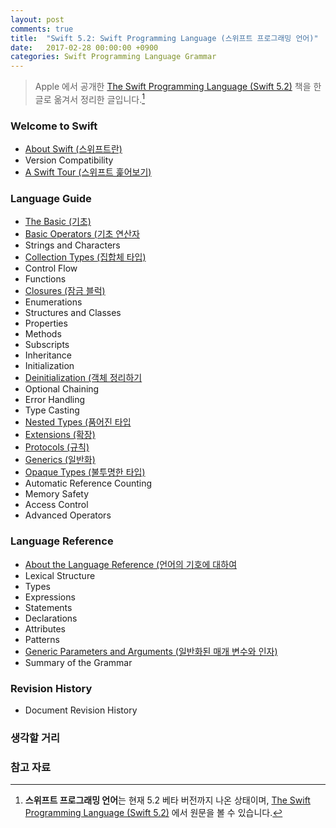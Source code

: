 ```yaml
---
layout: post
comments: true
title:  "Swift 5.2: Swift Programming Language (스위프트 프로그래밍 언어)"
date:   2017-02-28 00:00:00 +0900
categories: Swift Programming Language Grammar
---
```


> Apple 에서 공개한 [The Swift Programming Language (Swift 5.2)](https://docs.swift.org/swift-book/) 책을 한글로 옮겨서 정리한 글입니다.[^Swift]

### Welcome to Swift

* [About Swift (스위프트란)](http://xho95.github.io/swift/language/grammar/about/2017/03/02/About-Swift.html)
* Version Compatibility
* [A Swift Tour (스위프트 훑어보기)](http://xho95.github.io/swift/language/grammar/tour/2016/04/17/A-Swift-Tour.html)

### Language Guide

* [The Basic (기초)](http://xho95.github.io/swift/language/grammar/basic/2016/04/24/The-Basics.html)
* [Basic Operators (기초 연산자](http://xho95.github.io/swift/language/grammar/basic/operators/2016/04/27/Basic-Operators.html)
* Strings and Characters
* [Collection Types (집합체 타입)](http://xho95.github.io/swift/grammar/collection/types/array/set/dictionary/2016/06/06/Collection-Types.html)
* Control Flow
* Functions
* [Closures (잠금 블럭)](http://xho95.github.io/swift/language/grammar/closure/2020/03/03/Closures.html)
* Enumerations
* Structures and Classes
* Properties
* Methods
* Subscripts
* Inheritance
* Initialization
* [Deinitialization (객체 정리하기](http://xho95.github.io/swift/language/grammar/deinitialization/2017/03/02/Deinitialization.html)
* Optional Chaining
* Error Handling
* Type Casting
* [Nested Types (품어진 타입](http://xho95.github.io/swift/language/grammar/nested/2017/03/02/Nested-Types.html)
* [Extensions (확장)](http://xho95.github.io/xcode/swift/grammar/extensions/2016/01/19/Extensions.html)
* [Protocols (규칙)](http://xho95.github.io/swift/language/grammar/protocol/2016/03/03/Protocols.html)
* [Generics (일반화)](http://xho95.github.io/swift/language/grammar/generic/2020/02/29/Generics.html)
* [Opaque Types (불투명한 타입)](http://xho95.github.io/swift/language/grammar/opaque/type/2020/02/22/Opaque-Types.html)
* Automatic Reference Counting
* Memory Safety
* Access Control
* Advanced Operators

### Language Reference

* [About the Language Reference (언어의 기호에 대하여](http://xho95.github.io/swift/language/grammar/about/reference/2017/03/13/About-the-Language-Reference.html)
* Lexical Structure
* Types
* Expressions
* Statements
* Declarations
* Attributes
* Patterns
* [Generic Parameters and Arguments (일반화된 매개 변수와 인자)](http://xho95.github.io/swift/language/grammar/generic/parameters/arguments/2017/03/15/Generic-Parameters-and-Arguments.html)
* Summary of the Grammar

### Revision History

* Document Revision History

### 생각할 거리

### 참고 자료

[^Swift]: **스위프트 프로그래밍 언어**는 현재 5.2 베타 버전까지 나온 상태이며, [The Swift Programming Language (Swift 5.2)](https://docs.swift.org/swift-book/) 에서 원문을 볼 수 있습니다.

